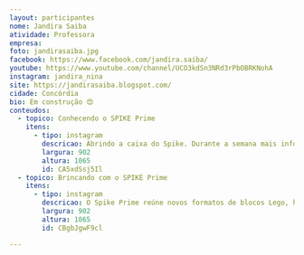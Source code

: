 ```yaml
---
layout: participantes
nome: Jandira Saiba
atividade: Professora
empresa: 
foto: jandirasaiba.jpg
facebook: https://www.facebook.com/jandira.saiba/
youtube: https://www.youtube.com/channel/UCO3kdSn3NRd3rPbOBRKNohA 
instagram: jandira_nina
site: https://jandirasaiba.blogspot.com/
cidade: Concórdia
bio: Em construção 😍
conteudos:
  - topico: Conhecendo o SPIKE Prime
    itens: 
      - tipo: instagram
        descricao: Abrindo a caixa do Spike. Durante a semana mais informações, falando um pouco mais detalhado de cada peça. 😍😍😍😍😍.
        largura: 902
        altura: 1065
        id: CA5xdSsj5Il
  - topico: Brincando com o SPIKE Prime
    itens: 
      - tipo: instagram
        descricao: O Spike Prime reúne novos formatos de blocos Lego, hardware simples de utilizar e linguagem de programação intuitiva do tipo arraste e solte baseada em Scratch. Formado por um Hub programável, sensores e motores, altamente precisos que, juntamente com uma grande variedade de elementos de construção coloridos da Lego Education, permite que os alunos projetem e construam robôs divertidos, dispositivos dinâmicos e outros modelos interativos.
        largura: 902
        altura: 1065
        id: CBgbJgwF9cl

---
```

